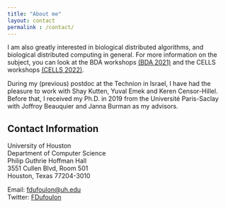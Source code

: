 ```yaml
---
title: "About me"
layout: contact
permalink : /contact/
---
```


I am also greatly interested in biological distributed algorithms, and biological distributed computing in general. 
For more information on the subject, you can look at the BDA workshops [(BDA 2021)](https://www.navlakhalab.net/BDA/2021/) and the CELLS workshops [(CELLS 2022)](https://parsys.lri.fr/CELLS/).

During my (previous) postdoc at the Technion in Israel, I have had the pleasure to work with Shay Kutten, Yuval Emek and Keren Censor-Hillel. 
Before that, I received my Ph.D. in 2019 from the Université Paris-Saclay with Joffroy Beauquier and Janna Burman as my advisors.

## Contact Information

University of Houston <br>
Department of Computer Science <br>
Philip Guthrie Hoffman Hall <br>
3551 Cullen Blvd, Room 501 <br>
Houston, Texas 77204-3010 <br>

Email: fdufoulon@uh.edu <br>
Twitter: [FDufoulon](https://twitter.com/FDufoulon)